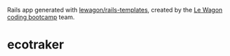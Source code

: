 Rails app generated with [lewagon/rails-templates](https://github.com/lewagon/rails-templates), created by the [Le Wagon coding bootcamp](https://www.lewagon.com) team.
# ecotraker
